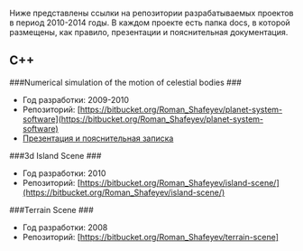 Ниже представлены ссылки на репозитории разрабатываемых проектов в период 2010-2014 годы. В каждом проекте есть папка docs, в которой размещены, как правило, презентации и пояснительная документация.

## C++ ##
###Numerical simulation of the motion of celestial bodies ###
* Год разработки:  2009-2010
* Репозиторий: [https://bitbucket.org/Roman_Shafeyev/planet-system-software](https://bitbucket.org/Roman_Shafeyev/planet-system-software)
* [Презентация и пояснительная записка](https://bitbucket.org/Roman_Shafeyev/planet-system-software/src/3cba7913f912f0ec98543fe51f1015e3175eb809/docs/?at=master)

###3d Island Scene ###
* Год разработки: 2010
* Репозиторий: [https://bitbucket.org/Roman_Shafeyev/island-scene/](https://bitbucket.org/Roman_Shafeyev/island-scene/)

###Terrain Scene ###
* Год разработки: 2008
* Репозиторий: [https://bitbucket.org/Roman_Shafeyev/terrain-scene]
